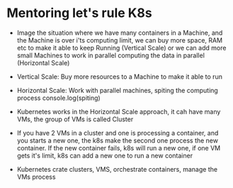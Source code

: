 # Mentoring let's rule K8s


- Image the situation where we have many containers in a Machine, and the Machine is over i'ts computing limit, we can buy more space, RAM etc to make it able to keep Running (Vertical Scale) or we can add more small Machines to work in parallel computing the data in parallel (Horizontal Scale)

- Vertical Scale: Buy more resources to a Machine to make it able to run

- Horizontal Scale: Work with parallel machines, spiting the computing process
console.log(spiting)

- Kubernetes works in the Horizontal Scale approach, it cah have many VMs, the group of VMs is called Cluster
- If you have 2 VMs in a cluster and one is processing a container, and you starts a new one, the k8s make the second one process the new container. If the new container fails, k8s will run a new one, if one VM gets it's limit, k8s can add a new one to run a new container


- Kubernetes crate clusters, VMS, orchestrate containers, manage the VMs process